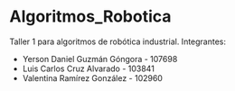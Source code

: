 # Algoritmos_Robotica

Taller 1 para algoritmos de robótica industrial.
Integrantes: 
- Yerson Daniel Guzmán Góngora - 107698
- Luis Carlos Cruz Alvarado - 103841
- Valentina Ramírez González - 102960
